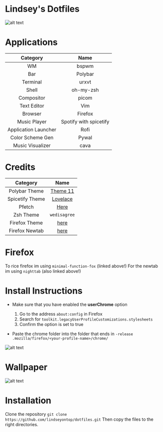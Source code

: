 # Lindsey's Dotfiles

![alt text](https://github.com/lindseyontop/dotfiles/blob/master/.stuff/desktop.png)

# Applications

| Category | Name |
|:--------:|:----:|
|WM| bspwm |
|Bar|Polybar|
|Terminal|urxvt|
|Shell|oh-my-zsh|
|Compositor|picom|
|Text Editor|Vim|
|Browser|Firefox|
|Music Player|Spotify with spicetify|
|Application Launcher|Rofi|
| Color Scheme Gen | Pywal |
| Music Visualizer | cava |

# Credits

| Category | Name |
|:--------:|:----:|
|Polybar Theme| [Theme 11](https://github.com/adi1090x/polybar-themes) |
|Spicetify Theme | [Lovelace](https://github.com/morpheusthewhite/spicetify-themes/tree/master/Lovelace) |
|Pfetch | [Here](https://gitlab.com/Tanish2002/dot-files/-/blob/master/bin/bin/pfetch) |
|Zsh Theme| `wedisagree` |
| Firefox Theme | [here](https://github.com/mut-ex/minimal-functional-fox) |
| Firefox Newtab | [here](https://addons.mozilla.org/en-US/firefox/addon/nighttab/)

# Firefox
To rice firefox im using `minimal-function-fox` (linked above!)
For the newtab im using `nighttab` (also linked above!)

# Install Instructions

* Make sure that you have enabled the **userChrome** option
  1. Go to the address `about:config` in Firefox
  2. Search for `toolkit.legacyUserProfileCustomizations.stylesheets`
  3. Confirm the option is set to true

* Paste the chrome folder into the folder that ends in `-release` `.mozilla/firefox/<your-profile-name>/chrome/`

![alt text](https://github.com/lindseyontop/dotfiles/blob/master/.stuff/firefox.png)

# Wallpaper

![alt text](https://github.com/lindseyontop/dotfiles/blob/master/.stuff/0lkuh09.jpg)

# Installation
Clone the repository
`git clone https://github.com/lindseyontop/dotfiles.git`
Then copy the files to the right directories.
